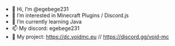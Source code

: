 - 👋 Hi, I’m @egebege231
- 👀 I’m interested in Minecraft Plugins / Discord.js
- 🌱 I’m currently learning Java
- 📫 My discord: egebege231
- 💙 My project: https://dc.voidmc.eu // https://discord.gg/void-mc
  
